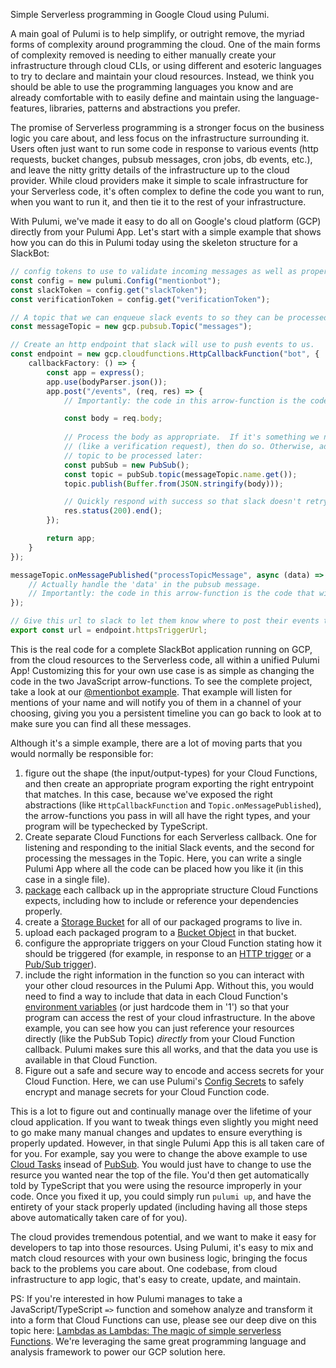 Simple Serverless programming in Google Cloud using Pulumi.

A main goal of Pulumi is to help simplify, or outright remove, the myriad forms of complexity around programming the cloud.  One of the main forms of complexity removed is needing to either manually create your infrastructure through cloud CLIs, or using different and esoteric languages to try to declare and maintain your cloud resources.  Instead, we think you should be able to use the programming languages you know and are already comfortable with to easily define and maintain using the language-features, libraries, patterns and abstractions you prefer.

The promise of Serverless programming is a stronger focus on the business logic you care about, and less focus on the infrastructure surrounding it. Users often just want to run some code in response to various events (http requests, bucket changes, pubsub messages, cron jobs, db events, etc.), and leave the nitty gritty details of the infrastructure up to the cloud provider. While cloud providers make it simple to scale infrastructure for your Serverless code, it's often complex to define the code you want to run, when you want to run it, and then tie it to the rest of your infrastructure. 

With Pulumi, we've made it easy to do all on Google's cloud platform (GCP) directly from your Pulumi App.
Let's start with a simple example that shows how you can do this in Pulumi today using the skeleton structure for a SlackBot:

```ts
// config tokens to use to validate incoming messages as well as properly authenticate ourserlf when sending messages to slack
const config = new pulumi.Config("mentionbot");
const slackToken = config.get("slackToken");
const verificationToken = config.get("verificationToken");

// A topic that we can enqueue slack events to so they can be processed in batch later on
const messageTopic = new gcp.pubsub.Topic("messages");

// Create an http endpoint that slack will use to push events to us.
const endpoint = new gcp.cloudfunctions.HttpCallbackFunction("bot", {
    callbackFactory: () => {
        const app = express();
        app.use(bodyParser.json());
        app.post("/events", (req, res) => {
            // Importantly: the code in this arrow-function is the code that will run in your serverless GCP cloud function!

            const body = req.body;
            
            // Process the body as appropriate.  If it's something we need to respond to immediately
            // (like a verification request), then do so. Otherwise, add the message to our pubsub
            // topic to be processed later:
            const pubSub = new PubSub();
            const topic = pubSub.topic(messageTopic.name.get());
            topic.publish(Buffer.from(JSON.stringify(body)));            

            // Quickly respond with success so that slack doesn't retry.
            res.status(200).end();
        });

        return app;
    }
});

messageTopic.onMessagePublished("processTopicMessage", async (data) => {
    // Actually handle the 'data' in the pubsub message.
    // Importantly: the code in this arrow-function is the code that will run in your serverless GCP cloud function!
});

// Give this url to slack to let them know where to post their events to.
export const url = endpoint.httpsTriggerUrl;
```

This is the real code for a complete SlackBot application running on GCP, from the cloud resources to the Serverless code, all within a unified Pulumi App!  Customizing this for your own use case is as simple as changing the code in the two JavaScript arrow-functions.  To see the complete project, take a look at our [@mentionbot example](https://github.com/pulumi/examples/tree/master/gcp-ts-slackbot).  That example will listen for mentions of your name and will notify you of them in a channel of your choosing, giving you you a persistent timeline you can go back to look at to make sure you can find all these messages.

Although it's a simple example, there are a lot of moving parts that you would normally be responsible for:

1. figure out the shape (the input/output-types) for your Cloud Functions, and then create an appropriate program exporting the right entrypoint that matches.  In this case, because we've exposed the right abstractions (like `HttpCallbackFunction` and `Topic.onMessagePublished`), the arrow-functions you pass in will all have the right types, and your program will be typechecked by TypeScript.
1. Create separate Cloud Functions for each Serverless callback.  One for listening and responding to the initial Slack events, and the second for processing the messages in the Topic.  Here, you can write a single Pulumi App where all the code can be placed how you like it (in this case in a single file).
1. [package](https://cloud.google.com/functions/docs/writing/) each callback up in the appropriate structure Cloud Functions expects, including how to include or reference your dependencies properly.
1. create a [Storage Bucket](https://cloud.google.com/storage/docs/creating-buckets) for all of our packaged programs to live in.
1. upload each packaged program to a [Bucket Object](https://cloud.google.com/storage/docs/uploading-objects) in that bucket.
1. configure the appropriate triggers on your Cloud Function stating how it should be triggered (for example, in response to an [HTTP trigger](https://cloud.google.com/functions/docs/calling/http) or a [Pub/Sub trigger](https://cloud.google.com/functions/docs/calling/pubsub)).  
1. include the right information in the function so you can interact with your other cloud resources in the Pulumi App.  Without this, you would need to find a way to include that data in each Cloud Function's [environment variables](https://cloud.google.com/functions/docs/env-var) (or just hardcode them in '1') so that your program can access the rest of your cloud infrastructure.  In the above example, you can see how you can just reference your resources directly (like the PubSub Topic) *directly* from your Cloud Function callback.  Pulumi makes sure this all works, and that the data you use is available in that Cloud Function.
1. Figure out a safe and secure way to encode and access secrets for your Cloud Function.  Here, we can use Pulumi's [Config Secrets](https://pulumi.io/reference/config.html#secrets) to safely encrypt and manage secrets for your Cloud Function code.

This is a lot to figure out and continually manage over the lifetime of your cloud application.  If you want to tweak things even slightly you might need to go make many manual changes and updates to ensure everything is properly updated.  However, in that single Pulumi App this is all taken care of for you.  For example, say you were to change the above example to use [Cloud Tasks](https://cloud.google.com/tasks/) insead of [PubSub](https://cloud.google.com/pubsub/).  You would just have to change to use the resurce you wanted near the top of the file.  You'd then get automatically told by TypeScript that you were using the resource improperly in your code.  Once you fixed it up, you could simply run `pulumi up`, and have the entirety of your stack properly updated (including having all those steps above automatically taken care of for you).

The cloud provides tremendous potential, and we want to make it easy for developers to tap into those resources. Using Pulumi, it's easy to mix and match cloud resources with your own business logic, bringing the focus back to the problems you care about. One codebase, from cloud infrastructure to app logic, that's easy to create, update, and maintain.

PS: If you're interested in how Pulumi manages to take a JavaScript/TypeScript `=>` function and somehow analyze and transform it into a form that Cloud Functions can use, please see our deep dive on this topic here: [Lambdas as Lambdas: The magic of simple serverless Functions](https://blog.pulumi.com/lambdas-as-lambdas-the-magic-of-simple-serverless-functions).  We're leveraging the same great programming language and analysis framework to power our GCP solution here.
